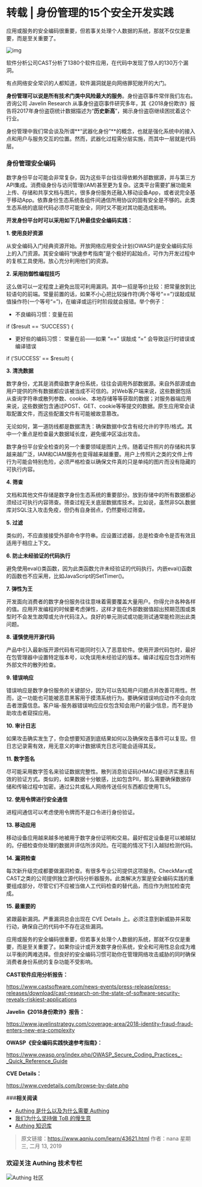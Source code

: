 # 转载 | 身份管理的15个安全开发实践

应用或服务的安全编码很重要，但若事关处理个人数据的系统，那就不仅仅是重要，而是至关重要了。

![img](https://www.aqniu.com/wp-content/uploads/2019/02/COSA-standards-bodies-1920x1280.jpg)

软件分析公司CAST分析了1380个软件应用，在代码中发现了惊人的130万个漏洞。

有点网络安全常识的人都知道，软件漏洞就是向网络罪犯敞开的大门。

**身份管理可以说是所有技术门类中风险最大的服务**。身份盗窃事件常伴我们左右。咨询公司 Javelin Research 从事身份盗窃事件研究多年，其《2018身份欺诈》报告将2017年身份盗窃统计数据描述为“**历史新高**”，揭示身份盗窃继续困扰着这个行业。

身份管理中我们常会谈及所谓**“武器化身份”**的概念，也就是强化系统中的接入点和用户与服务交互的位置。然而，武器化过程需分层实施，而其中一层就是代码层。

### 身份管理安全编码

数字身份平台可能会非常复杂，因为这些平台往往得依赖外部数据源，并与第三方API集成。消费级身份与访问管理(IAM)甚至更为复杂。这类平台需要扩展功能来上传、存储和共享文档与图片。很多身份服务还融入移动设备App，或者说完全基于移动App。依靠身份生态系统各组件间通信所用协议的固有安全是不够的。此类生态系统的底层代码必须尽可能安全，同时又不能对其功能造成影响。

**开发身份平台时可以采用如下几种最佳安全编码实践：**

**1. 使用良好资源**

从安全编码入门经典资源开始。开放网络应用安全计划(OWASP)是安全编码实际上的入门资源。其安全编码“快速参考指南”是个极好的起始点，可作为开发过程中的复核工具使用。放心充分利用他们的资源。

**2. 采用防御性编程技巧**

这么做可以一定程度上避免出现可利用漏洞。其中一招是等价比较：把常量放到比较语句的前端。常量前置的话，如果不小心把比较操作符(两个等号“==”)误敲成赋值操作符(一个等号“=”)，在编译或运行时阶段就会报错。举个例子：

- 不良编码习惯：变量在前

if ($result == ‘SUCCESS’) {

- 更好些的编码习惯： 常量在前——如果 “==” 误敲成 “=” 会导致运行时错误或编译错误

if (‘SUCCESS’ == $result) {

**3. 清洗数据**

数字身份，尤其是消费级数字身份系统，往往会调用外部数据源。来自外部源或由用户提供的所有数据都应该被当成不可信的。对Web客户端来说，这些数据包括从查询字符串或散列参数、cookie、本地存储等等获取的数据；对服务器端应用来说，这些数据包含通过POST、GET、cookie等等提交的数据。原生应用常会读取配置文件，而这些配置文件有可能被故意篡改。

无论如何，第一道防线都是数据清洗：确保数据中仅含有经允许的字符/格式。其中一个重点是检查最大数据域长度，避免缓冲区溢出攻击。

数字身份平台安全检查的另一个重要领域是图片上传。随着证件照片的存储和共享越来越广泛，IAM和CIAM服务也变得越来越重要。用户上传照片之类的文件上传行为可能会特别危险，必须严格检查以确保文件真的只是单纯的图片而没有隐藏的可执行内容。

**4. 筛查**

文档和其他文件存储是数字身份生态系统的重要部分。放到存储中的所有数据都必须经过可执行内容筛查。筛查过程无关底层数据库技术。比如说，虽然非SQL数据库对SQL注入攻击免疫，但仍有自身弱点，仍然要经过筛查。

**5. 过滤**

类似的，不应直接接受外部命令字符串。应设置过滤器，总是检查命令是否有效且适用于相应上下文。

**6. 防止未经验证的代码执行**

避免使用eval()类函数，因为此类函数允许未经验证的代码执行。内嵌eval()函数的函数也不应采用，比如JavaScript的SetTimer()。

**7. 弹性为王**

开发面向消费者的数字身份服务往往意味着需要覆盖大量用户。你得允许各种各样的值。应用开发编程的时候要考虑弹性，这样才能在外部数据值超出预期范围或类型时不会发生故障或允许代码注入。良好的单元测试或功能测试通常能检测出此类问题。

**8. 谨慎使用开源代码**

产品中引入最新版开源代码有可能同时引入了恶意软件。使用开源代码包时，最好在包管理器中设置特定版本号，以免误用未经验证的版本。编译过程应包含对所有外部文件的散列检查。

**9. 错误响应**

错误响应是数字身份服务的关键部分，因为可以告知用户问题点并改善可用性。然而，这一功能也可能被恶意黑客用于摸清系统行为。要确保错误响应动作不会向攻击者泄露信息。客户端-服务器错误响应应仅包含知会用户的最少信息，而不是协助攻击者窥探应用。

**10. 审计日志**

如果攻击确实发生了，你会想要知道到底结果如何以及确保攻击事件可以复现。但日志记录需有效，用无意义的审计数据填充日志可能会适得其反。

**11. 数字签名**

尽可能采用数字签名来验证数据完整性。散列消息验证码(HMAC)是经济实惠且有效的验证方式。类似的，如果数据十分敏感，比如包含PII，那么需要确保数据存储和传输过程中加密。通过公共或私人网络传送任何东西都应使用TLS。

**12. 使用令牌进行安全通信**

进程间通信可以考虑使用令牌而不是口令进行身份验证。

**13. 移动应用**

移动设备应用越来越多地被用于数字身份证明和交易。最好假定设备是可以被越狱的。仔细检查你处理的数据并评估所涉风险。在可能的情况下引入越狱检测代码。

**14. 漏洞检查**

每次新升级完成都要做漏洞检查。有很多专业公司提供这项服务。CheckMarx或CAST之类的公司提供独立源代码分析器服务。此类解决方案是安全编码实践的重要组成部分，尽管它们不应被当做人工代码检查的替代品，而应作为附加检查完成。

**15. 最重要的**

紧跟最新漏洞。严重漏洞总会出现在 CVE Details 上。必须注意到新威胁并采取行动，确保自己的代码中不存在这些漏洞。

应用或服务的安全编码很重要，但若事关处理个人数据的系统，那就不仅仅是重要，而是至关重要了。如果你设计或开发数字身份系统，安全和可用性总会成为难以平衡的两难选择。但良好的安全编码习惯可助你在管理网络攻击威胁的同时确保消费者身份系统的复杂功能不受影响。

**CAST软件应用分析报告：**

https://www.castsoftware.com/news-events/press-release/press-releases/download/cast-research-on-the-state-of-software-security-reveals-riskiest-applications

**Javelin《2018身份欺诈》报告：**

https://www.javelinstrategy.com/coverage-area/2018-identity-fraud-fraud-enters-new-era-complexity

**OWASP《安全编码实践快速参考指南》：**

https://www.owasp.org/index.php/OWASP_Secure_Coding_Practices_-_Quick_Reference_Guide

**CVE Details：**

https://www.cvedetails.com/browse-by-date.php



###**相关阅读**
* [Authing 是什么以及为什么需要 Authing](https://authing.cn/blog//Authing%E6%98%AF%E4%BB%80%E4%B9%88%E4%BB%A5%E5%8F%8A%E4%B8%BA%E4%BB%80%E4%B9%88%E9%9C%80%E8%A6%81Authing.html)
* [我们为什么坚持做 ToB 的慢生意](https://authing.cn/blog//我们为什么坚持做ToB的慢生意.html)
* [Authing 知识库](https://learn.authing.cn/authing/)


> 原文链接：https://www.aqniu.com/learn/43621.html  作者：nana 星期三, 二月 13, 2019

### 欢迎关注 Authing 技术专栏

![Authing 社区](https://cdn.authing.cn/blog/Authing_mini.jpg)